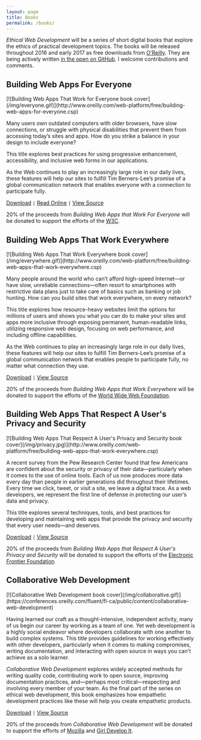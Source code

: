 ```yaml
---
layout: page
title: Books
permalink: /books/
---
```


_Ethical Web Development_ will be a series of short digital books that explore the ethics of practical development topics. The books will be released throughout 2016 and early 2017 as free downloads from [O'Reilly](http://www.oreilly.com/). They are being actively written [in the open on GitHub](https://github.com/ascott1/ethical-web-dev). I welcome contributions and comments.

## Building Web Apps For Everyone

<div class="cover-image" markdown="1">
  [![Building Web Apps That Work for Everyone book cover](/img/everyone.gif)](http://www.oreilly.com/web-platform/free/building-web-apps-for-everyone.csp)
</div>

Many users own outdated computers with older browsers, have slow connections, or struggle with physical disabilities that prevent them from accessing today’s sites and apps. How do you strike a balance in your design to include everyone?

This title explores best practices for using progressive enhancement, accessibility, and inclusive web forms in our applications.

As the Web continues to play an increasingly large role in our daily lives, these features will help our sites to fulfill Tim Berners-Lee’s promise of a global communication network that enables everyone with a connection to participate fully.

[Download](http://www.oreilly.com/web-platform/free/building-web-apps-for-everyone.csp) `|` [Read Online](https://www.oreilly.com/learning/building-web-apps-for-everyone) `|` [View Source](https://github.com/ascott1/ethical-web-dev/tree/master/web-apps-for-everyone)

20% of the proceeds from *Building Web Apps that Work For Everyone* will be donated to support the efforts of the [W3C](https://www.w3.org/support/).

## Building Web Apps That Work Everywhere

<div class="cover-image" markdown="1">
  [![Building Web Apps That Work Everywhere book cover](/img/everywhere.gif)](http://www.oreilly.com/web-platform/free/building-web-apps-that-work-everywhere.csp)
</div>

Many people around the world who can’t afford high-speed Internet—or have slow, unreliable connections—often resort to smartphones with restrictive data plans just to take care of basics such as banking or job hunting. How can you build sites that work everywhere, on every network?

This title explores how resource-heavy websites limit the options for millions of users and shows you what you can do to make your sites and apps more inclusive through exposing permanent, human-readable links, utilizing responsive web design, focusing on web performance, and including offline capabilities.

As the Web continues to play an increasingly large role in our daily lives, these features will help our sites to fulfill Tim Berners-Lee’s promise of a global communication network that enables people to participate fully, no matter what connection they use.

[Download](http://www.oreilly.com/web-platform/free/building-web-apps-that-work-everywhere.csp) `|` [View Source](https://github.com/ascott1/ethical-web-dev/tree/master/web-apps-that-work-everywhere)

20% of the proceeds from *Building Web Apps that Work Everywhere* will be donated to support the efforts of the [World Wide Web Foundation](http://webfoundation.org/).

## Building Web Apps That Respect A User's Privacy and Security

<div class="cover-image" markdown="1">
  [![Building Web Apps That Respect A User's Privacy and Security book cover](/img/privacy.jpg)](http://www.oreilly.com/web-platform/free/building-web-apps-that-work-everywhere.csp)
</div>

A recent survey from the Pew Research Center found that few Americans are confident about the security or privacy of their data—particularly when it comes to the use of online tools. Each of us now produces more data every day than people in earlier generations did throughout their lifetimes. Every time we click, tweet, or visit a site, we leave a digital trace. As a web developers, we represent the first line of defense in protecting our user’s data and privacy.

This title explores several techniques, tools, and best practices for developing and maintaining web apps that provide the privacy and security that every user needs—and deserves.

[Download](http://www.oreilly.com/web-platform/free/building-web-apps-that-respect-user-privacy-and-security.csp) `|` [View Source](https://github.com/ascott1/ethical-web-dev/tree/master/web-apps-privacy-security)

20% of the proceeds from *Building Web Apps that Respect A User's Privacy and Security* will be donated to support the efforts of the [Electronic Frontier Foundation](https://www.eff.org/)

## Collaborative Web Development

<div class="cover-image" markdown="1">
  [![Collaborative Web Development book cover](/img/collaborative.gif)](https://conferences.oreilly.com/fluent/fl-ca/public/content/collaborative-web-development)
</div>

Having learned our craft as a thought-intensive, independent activity, many of us begin our career by working as a team of one. Yet web development is a highly social endeavor where developers collaborate with one another to build complex systems. This title provides guidelines for working effectively with other developers, particularly when it comes to making compromises, writing documentation, and interacting with open source in ways you can't achieve as a solo learner.

_Collaborative Web Development_ explores widely accepted methods for writing quality code, contributing work to open source, improving  documentation practices, and—perhaps most critical—respecting and involving every member of your team. As the final part of the series on ethical web development, this book emphasizes how empathetic development practices like these will help you create empathetic products.

[Download](https://conferences.oreilly.com/fluent/fl-ca/public/content/collaborative-web-development) `|` [View Source](https://github.com/ascott1/ethical-web-dev/tree/master/building-web-apps-together)

20% of the proceeds from *Collaborative Web Development* will be donated to support the efforts of [Mozilla](https://www.mozilla.org/en-US/) and [Girl Develop It](https://www.girldevelopit.com/).
